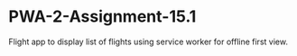 # PWA-2-Assignment-15.1

Flight app to display list of flights using service worker for offline first view.
